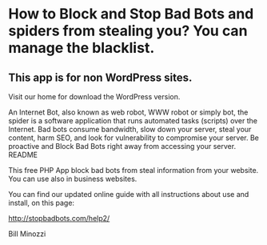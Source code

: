 # How to Block and Stop Bad Bots and spiders from stealing you?  You can manage the blacklist. #
## This app is for non WordPress sites. ##

Visit our home for download the WordPress version.

An Internet Bot, also known as web robot, WWW robot or simply bot, the spider is a software application that runs automated tasks (scripts) over the Internet.  Bad bots consume bandwidth, slow down your server, steal your content, harm SEO, and look for vulnerability to compromise your server. Be proactive and Block Bad Bots right away from accessing your server.
README

This free PHP App block bad bots from steal information from your website. You can use also in business websites.

You can find our updated online guide with all instructions about use 
and install, on this page:

http://stopbadbots.com/help2/

Bill Minozzi
